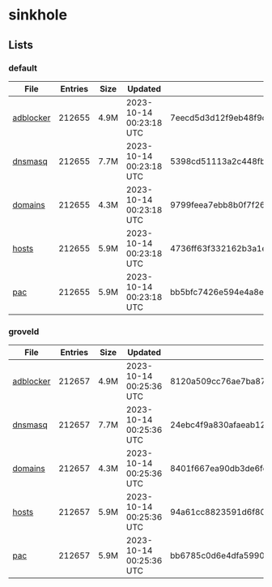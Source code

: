 # sinkhole

## Lists

### default

|File|Entries|Size|Updated|Hash|
|-|-|-|-|-|
|[adblocker](https://raw.githubusercontent.com/groveld/sinkhole/lists/default/adblocker.txt)|212655|4.9M|2023-10-14 00:23:18 UTC|7eecd5d3d12f9eb48f9c7f98549e5f8d07a5b1d070d04e20014cf22800fd8e52|
|[dnsmasq](https://raw.githubusercontent.com/groveld/sinkhole/lists/default/dnsmasq.txt)|212655|7.7M|2023-10-14 00:23:18 UTC|5398cd51113a2c448fb9a4de415f5bd926149e93268133123b4785f23655ea8c|
|[domains](https://raw.githubusercontent.com/groveld/sinkhole/lists/default/domains.txt)|212655|4.3M|2023-10-14 00:23:18 UTC|9799feea7ebb8b0f7f2656f1dfa7d718b4475e1df616317ec12ae17d418dd9aa|
|[hosts](https://raw.githubusercontent.com/groveld/sinkhole/lists/default/hosts.txt)|212655|5.9M|2023-10-14 00:23:18 UTC|4736ff63f332162b3a1ead581595809834cf82caf7801a698b070d4d16792cdb|
|[pac](https://raw.githubusercontent.com/groveld/sinkhole/lists/default/pac.txt)|212655|5.9M|2023-10-14 00:23:18 UTC|bb5bfc7426e594e4a8e31e0e26715db2cc3daad407836b04ba65ff7246976efa|

### groveld

|File|Entries|Size|Updated|Hash|
|-|-|-|-|-|
|[adblocker](https://raw.githubusercontent.com/groveld/sinkhole/lists/groveld/adblocker.txt)|212657|4.9M|2023-10-14 00:25:36 UTC|8120a509cc76ae7ba87baa64592bfed3b36a6d90c8240d422057271917a84a85|
|[dnsmasq](https://raw.githubusercontent.com/groveld/sinkhole/lists/groveld/dnsmasq.txt)|212657|7.7M|2023-10-14 00:25:36 UTC|24ebc4f9a830afaeab12b86e7d8400dac6a477c7c70150c26b4e0b9dc174a905|
|[domains](https://raw.githubusercontent.com/groveld/sinkhole/lists/groveld/domains.txt)|212657|4.3M|2023-10-14 00:25:36 UTC|8401f667ea90db3de6fdff4a4fee83ecf06a1c06b929f4bda44d58a43360e306|
|[hosts](https://raw.githubusercontent.com/groveld/sinkhole/lists/groveld/hosts.txt)|212657|5.9M|2023-10-14 00:25:36 UTC|94a61cc8823591d6f803945c07d18835f7965d74b02c8bb7dddbe933495b0fb9|
|[pac](https://raw.githubusercontent.com/groveld/sinkhole/lists/groveld/pac.txt)|212657|5.9M|2023-10-14 00:25:36 UTC|bb6785c0d6e4dfa5990891caf1316d05f5fb30a42216e056806bf0bec61ea62b|
